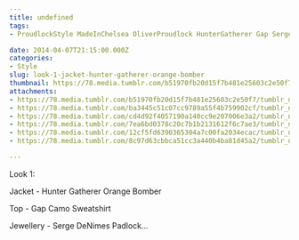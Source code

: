 ```yaml
---
title: undefined
tags:
- ProudlockStyle MadeInChelsea OliverProudlock HunterGatherer Gap SergeDeNimes Diesel Mondaine Timberland

date: 2014-04-07T21:15:00.000Z
categories:
- Style
slug: look-1-jacket-hunter-gatherer-orange-bomber
thumbnail: https://78.media.tumblr.com/b51970fb20d15f7b481e25603c2e50f7/tumblr_n2a3xlEvEj1rhrm24o1_1280.jpg
attachments:
- https://78.media.tumblr.com/b51970fb20d15f7b481e25603c2e50f7/tumblr_n2a3xlEvEj1rhrm24o1_1280.jpg
- https://78.media.tumblr.com/ba3445c51c07cc9789a55f4b759902cf/tumblr_n2a3xlEvEj1rhrm24o2_1280.jpg
- https://78.media.tumblr.com/cd4d92f4057190a140cc9e207006e3a2/tumblr_n2a3xlEvEj1rhrm24o3_1280.jpg
- https://78.media.tumblr.com/7ea6bd0378c20c7b1b2131612f6c7ae3/tumblr_n2a3xlEvEj1rhrm24o4_1280.jpg
- https://78.media.tumblr.com/12cf5fd6390365304a7c00fa2034ecac/tumblr_n2a3xlEvEj1rhrm24o5_1280.jpg
- https://78.media.tumblr.com/8c97d63cbbca51cc3a440b4ba81d45a2/tumblr_n2a3xlEvEj1rhrm24o6_1280.jpg

---
```


Look 1: 

  Jacket - Hunter Gatherer Orange Bomber 

  Top - Gap Camo Sweatshirt 

  Jewellery - Serge DeNimes Padlock...
